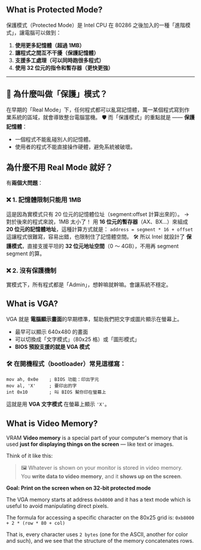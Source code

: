 ## What is Protected Mode?
保護模式（Protected Mode）是 Intel CPU 在 80286 之後加入的一種「進階模式」，讓電腦可以做到：
1. **使用更多記憶體（超過 1MB）**
2. **讓程式之間互不干擾（保護記憶體）**
3. **支援多工處理（可以同時跑很多程式）**    
4. **使用 32 位元的指令和暫存器（更快更強）**
---
## 🔁 為什麼叫做「保護」模式？
在早期的「Real Mode」下，任何程式都可以亂寫記憶體，萬一某個程式寫到作業系統的區域，就會導致整台電腦當機。
🛡️ 而「保護模式」的重點就是 —— **保護記憶體**：
- 一個程式不能亂碰別人的記憶體。
- 使用者的程式不能直接操作硬體，避免系統被破壞。
## 為什麼不用 Real Mode 就好？

有**兩個大問題**：
### ❌ 1. 記憶體限制只能用 1MB

這是因為實模式只有 20 位元的記憶體位址（segment:offset 計算出來的）。
→ 對於後來的程式來說，1MB 太小了！
用 **16 位元的暫存器**（AX、BX...）來組成 **20 位元的記憶體地址**，這種計算方式就是：
`address = segment * 16 + offset`
這讓程式很難寫，容易出錯，也限制住了記憶體空間。
🛠️ 所以 Intel 就設計了 **保護模式**，直接支援平坦的 **32 位元地址空間**（0 ～ 4GB），不用再 segment segment 的算。
### ❌ 2. 沒有保護機制
實模式下，所有程式都是「Admin」，想幹嘛就幹嘛。會讓系統不穩定。

## What is VGA?

VGA 就是 **電腦顯示畫面**的早期標準，幫助我們把文字或圖片顯示在螢幕上。
- 最早可以顯示 640x480 的畫面
- 可以切換成「文字模式」（80x25 格）或「圖形模式」
- **BIOS 預設支援的就是 VGA 模式**
### 🛠️ 在開機程式（bootloader）常見這樣寫：
```
mov ah, 0x0e    ; BIOS 功能：印出字元
mov al, 'X'     ; 要印出的字
int 0x10        ; 叫 BIOS 幫你印在螢幕上
```
這就是用 **VGA 文字模式** 在螢幕上顯示 `'X'`。

## What is Video Memory?
VRAM
**Video memory** is a special part of your computer's memory that is used **just for displaying things on the screen** — like text or images.

Think of it like this:
> 🖼️ Whatever is shown on your monitor is stored in video memory.  
> You **write data to video memory**, and it **shows up on the screen**.

**Goal: Print on the screen when on 32-bit protected mode**

The VGA memory starts at address `0xb8000` and it has a text mode which is useful to avoid manipulating direct pixels.

The formula for accessing a specific character on the 80x25 grid is:
`0xb8000 + 2 * (row * 80 + col)`

That is, every character uses `2 bytes` (one for the ASCII, another for color and such), and we see that the structure of the memory concatenates rows.